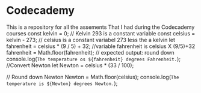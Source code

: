 # Codecademy
This is a repository for all the assements That I had during the Codecademy courses
const kelvin = 0;
// Kelvin 293 is a constant variable
const celsius = kelvin - 273;
// celsius is a constant variabel 273 less the a kelvin
let fahrenheit = celsius * (9 / 5) + 32;
//variable fahrenheit is celsius X (9/5)+32
fahrenheit = Math.floor(fahrenheit);
// expected output: round down 
console.log(`The temperature os ${fahrenheit} degrees Fahrenheit.`);
//Convert Newton
let Newton = celsius * (33 / 100);

// Round down Newton
Newton = Math.floor(celsius);
console.log(`The temperature is ${Newton} degrees Newton.`);
